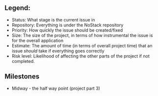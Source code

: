 ## Legend:
- Status: What stage is the current issue in
- Repository: Everything is under the NoStack repository
- Priority: How quickly the issue should be created/fixed
- Size: The size of the project, in terms of how instrumental the issue is for the overall application
- Estimate: The amount of time (in terms of overall project time) that an issue _should_ take if everything goes correctly
- Risk level: Likelihood of affecting the other parts of the project if not completed.
## Milestones
- Midway - the half way point (project part 3)